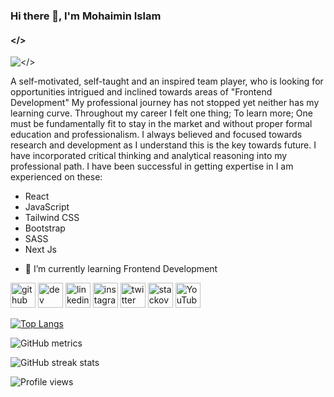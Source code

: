 ### Hi there 👋, I'm Mohaimin Islam
#### </>
![</>](https://scontent.fjsr8-1.fna.fbcdn.net/v/t39.30808-6/305577236_130115209764566_2538275711489385843_n.png?_nc_cat=111&ccb=1-7&_nc_sid=e3f864&_nc_ohc=atI9pTiD-oAAX9-xoM2&_nc_ht=scontent.fjsr8-1.fna&oh=00_AT9yavm_yQz0YBGD-Pu4Q0s2ppIEW_V8cr5ZkwfJ3YXRRA&oe=631BE6D9)

A self-motivated, self-taught and an inspired team player, who is looking for opportunities intrigued and inclined towards areas of "Frontend Development"  My professional journey has not stopped yet neither has my learning curve. Throughout my career I felt one thing; To learn more; One must be fundamentally fit to stay in the market and without proper formal education and professionalism. I always believed and focused towards research and development as I understand this is the key towards future. I have incorporated critical thinking and analytical reasoning into my professional path. I have been successful in getting expertise in
I am experienced on these:
* React
* JavaScript
* Tailwind CSS
* Bootstrap
* SASS
* Next Js


- 🌱 I’m currently learning Frontend Development 


[<img src='https://cdn.jsdelivr.net/npm/simple-icons@3.0.1/icons/github.svg' alt='github' height='40'>](https://github.com/ProgrammerMohaimin)  [<img src='https://cdn.jsdelivr.net/npm/simple-icons@3.0.1/icons/dev-dot-to.svg' alt='dev' height='40'>](https://dev.to/ProgrammerMohaimin)  [<img src='https://cdn.jsdelivr.net/npm/simple-icons@3.0.1/icons/linkedin.svg' alt='linkedin' height='40'>](https://www.linkedin.com/in/ProgrammerMohaimin/)  [<img src='https://cdn.jsdelivr.net/npm/simple-icons@3.0.1/icons/instagram.svg' alt='instagram' height='40'>](https://www.instagram.com/ProgrammerMohaimin/)  [<img src='https://cdn.jsdelivr.net/npm/simple-icons@3.0.1/icons/twitter.svg' alt='twitter' height='40'>](https://twitter.com/dev.mohaimin)  [<img src='https://cdn.jsdelivr.net/npm/simple-icons@3.0.1/icons/stackoverflow.svg' alt='stackoverflow' height='40'>](https://stackoverflow.com/users/ProgrammerMohaimin)  [<img src='https://cdn.jsdelivr.net/npm/simple-icons@3.0.1/icons/youtube.svg' alt='YouTube' height='40'>](https://www.youtube.com/channel/ProgrammerMohaimin)  

[![Top Langs](https://github-readme-stats.vercel.app/api/top-langs/?username=ProgrammerMohaimin)](https://github.com/anuraghazra/github-readme-stats)

![GitHub metrics](https://metrics.lecoq.io/ProgrammerMohaimin)  

![GitHub streak stats](https://github-readme-streak-stats.herokuapp.com/?user=ProgrammerMohaimin)  

![Profile views](https://gpvc.arturio.dev/ProgrammerMohaimin)  
